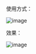 使用方式：

![image](https://github.com/user-attachments/assets/4b057f3b-065b-4c5f-926d-7d2957be1eb0)

效果：

![image](https://github.com/user-attachments/assets/aae28c1b-31ee-4e9b-b416-9d5fe85e9aaa)

